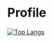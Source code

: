 # Profile
[![Top Langs](https://github-readme-stats.vercel.app/api/top-langs/?AdrianoGullo=anuraghazra)](https://github.com/anuraghazra/github-readme-stats)
